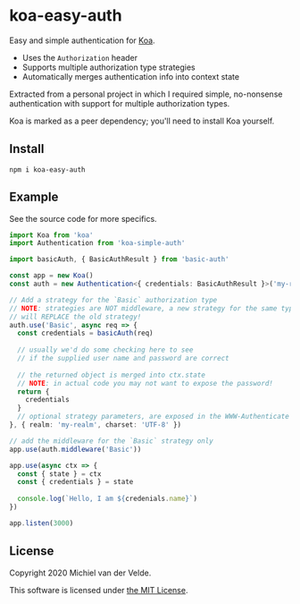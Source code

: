 # koa-easy-auth

Easy and simple authentication for [Koa](https://github.com/koajs/koa).

* Uses the `Authorization` header
* Supports multiple authorization type strategies
* Automatically merges authentication info into context state

Extracted from a personal project in which I required simple, no-nonsense
authentication with support for multiple authorization types.

Koa is marked as a peer dependency; you'll need to install Koa yourself.

## Install

```
npm i koa-easy-auth
```

## Example

See the source code for more specifics.

```ts
import Koa from 'koa'
import Authentication from 'koa-simple-auth'

import basicAuth, { BasicAuthResult } from 'basic-auth'

const app = new Koa()
const auth = new Authentication<{ credentials: BasicAuthResult }>('my-realm')

// Add a strategy for the `Basic` authorization type
// NOTE: strategies are NOT middleware, a new strategy for the same type
// will REPLACE the old strategy!
auth.use('Basic', async req => {
  const credentials = basicAuth(req)
  
  // usually we'd do some checking here to see
  // if the supplied user name and password are correct
  
  // the returned object is merged into ctx.state
  // NOTE: in actual code you may not want to expose the password!
  return {
    credentials
  }
  // optional strategy parameters, are exposed in the WWW-Authenticate header
}, { realm: 'my-realm', charset: 'UTF-8' })

// add the middleware for the `Basic` strategy only
app.use(auth.middleware('Basic'))

app.use(async ctx => {
  const { state } = ctx
  const { credentials } = state
  
  console.log(`Hello, I am ${credenials.name}`)
})

app.listen(3000)
```

## License

Copyright 2020 Michiel van der Velde.

This software is licensed under [the MIT License](LICENSE).
